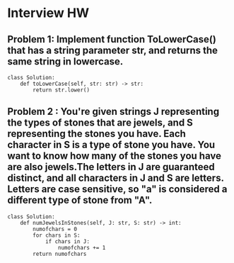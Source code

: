 # Interview HW

## Problem 1: Implement function ToLowerCase() that has a string parameter str, and returns the same string in lowercase.

```
class Solution:
    def toLowerCase(self, str: str) -> str:
        return str.lower()
```        
        
## Problem 2 : You're given strings J representing the types of stones that are jewels, and S representing the stones you have.  Each character in S is a type of stone you have.  You want to know how many of the stones you have are also jewels.The letters in J are guaranteed distinct, and all characters in J and S are letters. Letters are case sensitive, so "a" is considered a different type of stone from "A".
```
class Solution:
    def numJewelsInStones(self, J: str, S: str) -> int:
        numofchars = 0
        for chars in S:
            if chars in J:
                numofchars += 1
        return numofchars    
``` 
